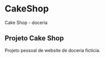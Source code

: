 # CakeShop
Cake Shop - doceria
## Projeto Cake Shop
Projeto pessoal de website de doceria ficticia.
